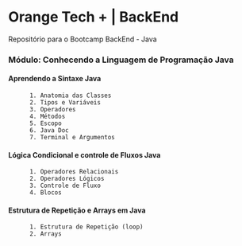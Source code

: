 # Orange Tech + | BackEnd
Repositório para o Bootcamp BackEnd - Java

### Módulo: Conhecendo a Linguagem de Programação Java
  #### Aprendendo a Sintaxe Java
          1. Anatomia das Classes
          2. Tipos e Variáveis
          3. Operadores
          4. Métodos
          5. Escopo
          6. Java Doc
          7. Terminal e Argumentos

  #### Lógica Condicional e controle de Fluxos Java
          1. Operadores Relacionais
          2. Operadores Lógicos
          3. Controle de Fluxo
          4. Blocos

#### Estrutura de Repetição e Arrays em Java
          1. Estrutura de Repetição (loop)
          2. Arrays


